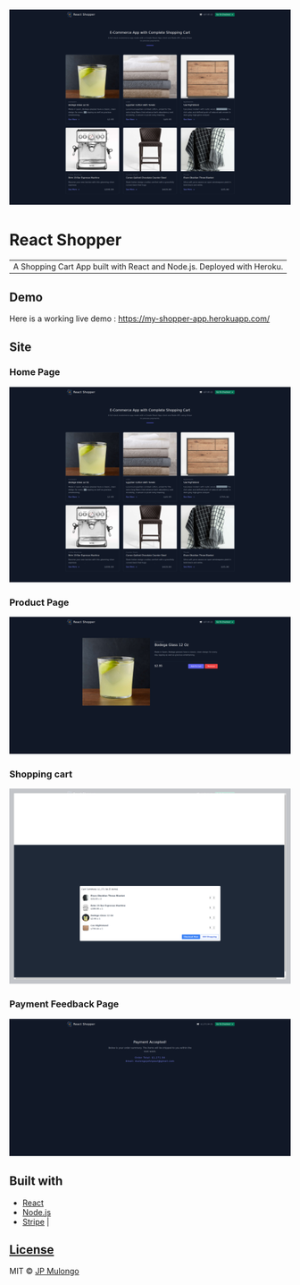 # ![React Shopper](./images/react_shopper_home_page.png)

# React Shopper

<table>
<tr>
<td>
  A Shopping Cart App built with React and Node.js. Deployed with Heroku.
</td>
</tr>
</table>

## Demo

Here is a working live demo : https://my-shopper-app.herokuapp.com/

## Site

### Home Page

![](./images/react_shopper_home_page.png)

### Product Page

![](./images/react_shopper_item_page.png)

### Shopping cart

![](./images/react_shopper_cart_page.png)

### Payment Feedback Page

![](./images/react_shopper_result_page.png)

## Built with

- [React](https://reactjs.org/)
- [Node.js](https://nodejs.org/en/about/)
- [Stripe](https://stripe.com/) |

## [License]()

MIT © [JP Mulongo](https://github.com/omulosi)
